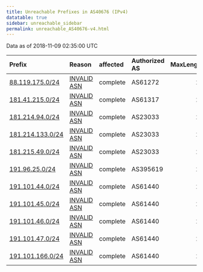 ```yaml
---
title: Unreachable Prefixes in AS40676 (IPv4)
datatable: true
sidebar: unreachable_sidebar
permalink: unreachable_AS40676-v4.html
---
```


Data as of 2018-11-09 02:35:00 UTC


<div class="datatable-begin"></div>

| Prefix                                                     | Reason                                                                                                  | affected   | Authorized AS   |   MaxLength | Anchor                                         |   unreachable /24s |
|:-----------------------------------------------------------|:--------------------------------------------------------------------------------------------------------|:-----------|:----------------|------------:|:-----------------------------------------------|-------------------:|
| [88.119.175.0/24](https://stat.ripe.net/88.119.175.0/24)   | [INVALID ASN](https://rpki-validator.ripe.net/announcement-preview?asn=AS40676&prefix=88.119.175.0/24)  | complete   | AS61272         |          20 | [RIPE](unreachable_RIPE_NCC_RPKI_Root-v4.html) |                  1 |
| [181.41.215.0/24](https://stat.ripe.net/181.41.215.0/24)   | [INVALID ASN](https://rpki-validator.ripe.net/announcement-preview?asn=AS40676&prefix=181.41.215.0/24)  | complete   | AS61317         |          24 | [LACNIC](unreachable_LACNIC_RPKI_Root-v4.html) |                  1 |
| [181.214.94.0/24](https://stat.ripe.net/181.214.94.0/24)   | [INVALID ASN](https://rpki-validator.ripe.net/announcement-preview?asn=AS40676&prefix=181.214.94.0/24)  | complete   | AS23033         |          24 | [LACNIC](unreachable_LACNIC_RPKI_Root-v4.html) |                  1 |
| [181.214.133.0/24](https://stat.ripe.net/181.214.133.0/24) | [INVALID ASN](https://rpki-validator.ripe.net/announcement-preview?asn=AS40676&prefix=181.214.133.0/24) | complete   | AS23033         |          24 | [LACNIC](unreachable_LACNIC_RPKI_Root-v4.html) |                  1 |
| [181.215.49.0/24](https://stat.ripe.net/181.215.49.0/24)   | [INVALID ASN](https://rpki-validator.ripe.net/announcement-preview?asn=AS40676&prefix=181.215.49.0/24)  | complete   | AS23033         |          24 | [LACNIC](unreachable_LACNIC_RPKI_Root-v4.html) |                  1 |
| [191.96.25.0/24](https://stat.ripe.net/191.96.25.0/24)     | [INVALID ASN](https://rpki-validator.ripe.net/announcement-preview?asn=AS40676&prefix=191.96.25.0/24)   | complete   | AS395619        |          24 | [LACNIC](unreachable_LACNIC_RPKI_Root-v4.html) |                  1 |
| [191.101.44.0/24](https://stat.ripe.net/191.101.44.0/24)   | [INVALID ASN](https://rpki-validator.ripe.net/announcement-preview?asn=AS40676&prefix=191.101.44.0/24)  | complete   | AS61440         |          24 | [LACNIC](unreachable_LACNIC_RPKI_Root-v4.html) |                  1 |
| [191.101.45.0/24](https://stat.ripe.net/191.101.45.0/24)   | [INVALID ASN](https://rpki-validator.ripe.net/announcement-preview?asn=AS40676&prefix=191.101.45.0/24)  | complete   | AS61440         |          24 | [LACNIC](unreachable_LACNIC_RPKI_Root-v4.html) |                  1 |
| [191.101.46.0/24](https://stat.ripe.net/191.101.46.0/24)   | [INVALID ASN](https://rpki-validator.ripe.net/announcement-preview?asn=AS40676&prefix=191.101.46.0/24)  | complete   | AS61440         |          24 | [LACNIC](unreachable_LACNIC_RPKI_Root-v4.html) |                  1 |
| [191.101.47.0/24](https://stat.ripe.net/191.101.47.0/24)   | [INVALID ASN](https://rpki-validator.ripe.net/announcement-preview?asn=AS40676&prefix=191.101.47.0/24)  | complete   | AS61440         |          24 | [LACNIC](unreachable_LACNIC_RPKI_Root-v4.html) |                  1 |
| [191.101.166.0/24](https://stat.ripe.net/191.101.166.0/24) | [INVALID ASN](https://rpki-validator.ripe.net/announcement-preview?asn=AS40676&prefix=191.101.166.0/24) | complete   | AS61440         |          24 | [LACNIC](unreachable_LACNIC_RPKI_Root-v4.html) |                  1 |

<div class="datatable-end"></div>